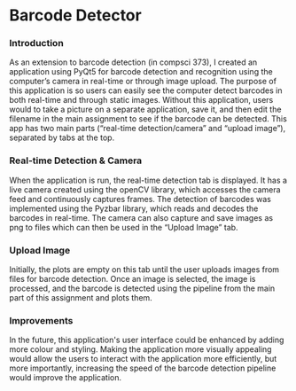 # Barcode Detector

### Introduction
As an extension to barcode detection (in compsci 373), I created an application using PyQt5 for barcode detection and recognition using the computer’s camera in real-time or through image upload. The purpose of this application is so users can easily see the computer detect barcodes in both real-time and through static images. Without this application, users would to take a picture on a separate application, save it, and then edit the filename in the main assignment to see if the barcode can be detected. This app has two main parts (“real-time detection/camera” and “upload image”), separated by tabs at the top.
### Real-time Detection & Camera
When the application is run, the real-time detection tab is displayed. It has a live camera created using the openCV library, which accesses the camera feed and continuously captures frames. The detection of barcodes was implemented using the Pyzbar library, which reads and decodes the barcodes in real-time. The camera can also capture and save images as png to files which can then be used in the “Upload Image” tab.
### Upload Image
Initially, the plots are empty on this tab until the user uploads images from files for barcode detection. Once an image is selected, the image is processed, and the barcode is detected using the pipeline from the main part of this assignment and plots them.
### Improvements
In the future, this application's user interface could be enhanced by adding more colour and styling. Making the application more visually appealing would allow the users to interact with the application more efficiently, but more importantly, increasing the speed of the barcode detection pipeline would improve the application.

